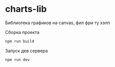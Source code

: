 # charts-lib

Библиотека графиков на canvas, фил фри ту хэлп 

Сборка проекта 

```bash
npm run build
```
Запуск дев сервера

```bash
npm run dev
```
